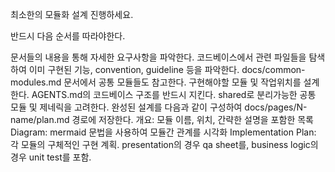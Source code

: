 최소한의 모듈화 설계 진행하세요.

반드시 다음 순서를 따라야한다.

문서들의 내용을 통해 자세한 요구사항을 파악한다.
코드베이스에서 관련 파일들을 탐색하여 이미 구현된 기능, convention, guideline 등을 파악한다. docs/common-modules.md 문서에서 공통 모듈들도 참고한다.
구현해야할 모듈 및 작업위치를 설계한다. AGENTS.md의 코드베이스 구조를 반드시 지킨다. shared로 분리가능한 공통 모듈 및 제네릭을 고려한다. 완성된 설계를 다음과 같이 구성하여 docs/pages/N-name/plan.md 경로에 저장한다.
개요: 모듈 이름, 위치, 간략한 설명을 포함한 목록
Diagram: mermaid 문법을 사용하여 모듈간 관계를 시각화
Implementation Plan: 각 모듈의 구체적인 구현 계획. presentation의 경우 qa sheet를, business logic의 경우 unit test를 포함.